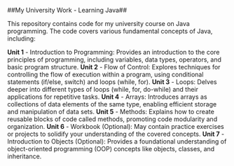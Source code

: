 ##My University Work - Learning Java##

This repository contains code for my university course on Java programming. The code covers various fundamental concepts of Java, including:

**Unit 1** - Introduction to Programming: Provides an introduction to the core principles of programming, including variables, data types, operators, and basic program structure.
**Unit 2** - Flow of Control: Explores techniques for controlling the flow of execution within a program, using conditional statements (if/else, switch) and loops (while, for).
**Unit 3** - Loops: Delves deeper into different types of loops (while, for, do-while) and their applications for repetitive tasks.
**Unit 4** - Arrays: Introduces arrays as collections of data elements of the same type, enabling efficient storage and manipulation of data sets.
**Unit 5** - Methods: Explains how to create reusable blocks of code called methods, promoting code modularity and organization.
**Unit 6** - Workbook (Optional): May contain practice exercises or projects to solidify your understanding of the covered concepts.
**Unit 7** - Introduction to Objects (Optional): Provides a foundational understanding of object-oriented programming (OOP) concepts like objects, classes, and inheritance.